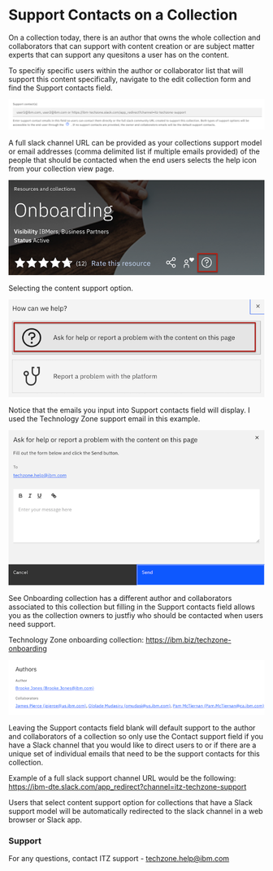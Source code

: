 # Support Contacts on a Collection

On a collection today, there is an author that owns the whole collection and collaborators that can support with content creation or are subject matter experts that can support any quesitons a user has on the content.

To specifiy specific users within the author or collaborator list that will support this content specifically, navigate to the edit collection form and find the Support contacts field. 

![support contacts field](Images/supportcontactsfield.png)

A full slack channel URL can be provided as your collections support model or email addresses (comma delimited list if multiple emails provided) of the people that should be contacted when the end users selects the help icon from your collection view page. 

![collection help](Images/collectionhelpicon.png)

Selecting the content support option.

![content support option](Images/contentsupportoption.png)

Notice that the emails you input into Support contacts field will display. I used the Technology Zone support email in this example. 

![email content support](Images/emailsupportcontentoption.png)

See Onboarding collection has a different author and collaborators associated to this collection but filling in the Support contacts field allows you as the collection owners to justfiy who should be contacted when users need support. 

Technology Zone onboarding collection: https://ibm.biz/techzone-onboarding

![onboarding collection owners](Images/onboardingcollectionowners.png)

Leaving the Support contacts field blank will default support to the author and collaborators of a collection so only use the Contact support field if you have a Slack channel that you would like to direct users to or if there are a unique set of individual emails that need to be the support contacts for this collection.

Example of a full slack support channel URL would be the following: https://ibm-dte.slack.com/app_redirect?channel=itz-techzone-support

Users that select content support option for collections that have a Slack support model will be automatically redirected to the slack channel in a web browser or Slack app. 

### Support

For any questions, contact ITZ support - techzone.help@ibm.com
